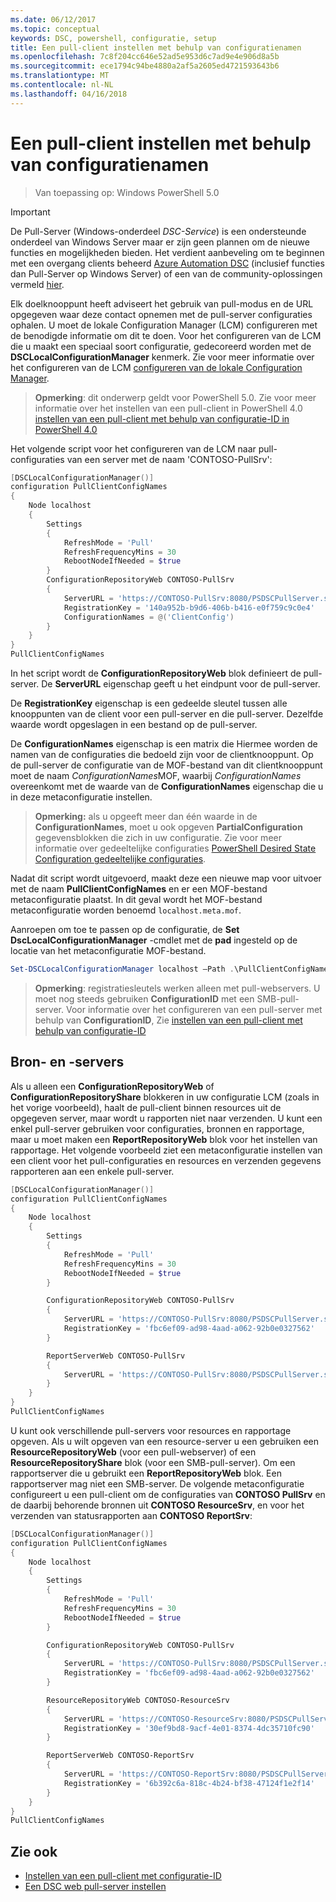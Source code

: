 ```yaml
---
ms.date: 06/12/2017
ms.topic: conceptual
keywords: DSC, powershell, configuratie, setup
title: Een pull-client instellen met behulp van configuratienamen
ms.openlocfilehash: 7c8f204cc646e52ad5e953d6c7ad9e4e906d8a5b
ms.sourcegitcommit: ece1794c94be4880a2af5a2605ed4721593643b6
ms.translationtype: MT
ms.contentlocale: nl-NL
ms.lasthandoff: 04/16/2018
---
```

# <a name="setting-up-a-pull-client-using-configuration-names"></a>Een pull-client instellen met behulp van configuratienamen

> Van toepassing op: Windows PowerShell 5.0

> [!IMPORTANT]
> De Pull-Server (Windows-onderdeel *DSC-Service*) is een ondersteunde onderdeel van Windows Server maar er zijn geen plannen om de nieuwe functies en mogelijkheden bieden. Het verdient aanbeveling om te beginnen met een overgang clients beheerd [Azure Automation DSC](/azure/automation/automation-dsc-getting-started) (inclusief functies dan Pull-Server op Windows Server) of een van de community-oplossingen vermeld [hier](pullserver.md#community-solutions-for-pull-service).

Elk doelknooppunt heeft adviseert het gebruik van pull-modus en de URL opgegeven waar deze contact opnemen met de pull-server configuraties ophalen.
U moet de lokale Configuration Manager (LCM) configureren met de benodigde informatie om dit te doen.
Voor het configureren van de LCM die u maakt een speciaal soort configuratie, gedecoreerd worden met de **DSCLocalConfigurationManager** kenmerk.
Zie voor meer informatie over het configureren van de LCM [configureren van de lokale Configuration Manager](metaConfig.md).

> **Opmerking**: dit onderwerp geldt voor PowerShell 5.0.
Zie voor meer informatie over het instellen van een pull-client in PowerShell 4.0 [instellen van een pull-client met behulp van configuratie-ID in PowerShell 4.0](pullClientConfigID4.md)

Het volgende script voor het configureren van de LCM naar pull-configuraties van een server met de naam 'CONTOSO-PullSrv':

```powershell
[DSCLocalConfigurationManager()]
configuration PullClientConfigNames
{
    Node localhost
    {
        Settings
        {
            RefreshMode = 'Pull'
            RefreshFrequencyMins = 30
            RebootNodeIfNeeded = $true
        }
        ConfigurationRepositoryWeb CONTOSO-PullSrv
        {
            ServerURL = 'https://CONTOSO-PullSrv:8080/PSDSCPullServer.svc'
            RegistrationKey = '140a952b-b9d6-406b-b416-e0f759c9c0e4'
            ConfigurationNames = @('ClientConfig')
        }
    }
}
PullClientConfigNames
```

In het script wordt de **ConfigurationRepositoryWeb** blok definieert de pull-server.
De **ServerURL** eigenschap geeft u het eindpunt voor de pull-server.

De **RegistrationKey** eigenschap is een gedeelde sleutel tussen alle knooppunten van de client voor een pull-server en die pull-server.
Dezelfde waarde wordt opgeslagen in een bestand op de pull-server.

De **ConfigurationNames** eigenschap is een matrix die Hiermee worden de namen van de configuraties die bedoeld zijn voor de clientknooppunt.
Op de pull-server de configuratie van de MOF-bestand van dit clientknooppunt moet de naam *ConfigurationNames*MOF, waarbij *ConfigurationNames* overeenkomt met de waarde van de **ConfigurationNames**  eigenschap die u in deze metaconfiguratie instellen.

>**Opmerking:** als u opgeeft meer dan één waarde in de **ConfigurationNames**, moet u ook opgeven **PartialConfiguration** gegevensblokken die zich in uw configuratie.
Zie voor meer informatie over gedeeltelijke configuraties [PowerShell Desired State Configuration gedeeltelijke configuraties](partialConfigs.md).

Nadat dit script wordt uitgevoerd, maakt deze een nieuwe map voor uitvoer met de naam **PullClientConfigNames** en er een MOF-bestand metaconfiguratie plaatst.
In dit geval wordt het MOF-bestand metaconfiguratie worden benoemd `localhost.meta.mof`.

Aanroepen om toe te passen op de configuratie, de **Set DscLocalConfigurationManager** -cmdlet met de **pad** ingesteld op de locatie van het metaconfiguratie MOF-bestand.

```powershell
Set-DSCLocalConfigurationManager localhost –Path .\PullClientConfigNames –Verbose.
```

> **Opmerking**: registratiesleutels werken alleen met pull-webservers.
U moet nog steeds gebruiken **ConfigurationID** met een SMB-pull-server.
Voor informatie over het configureren van een pull-server met behulp van **ConfigurationID**, Zie [instellen van een pull-client met behulp van configuratie-ID](PullClientConfigNames.md)

## <a name="resource-and-report-servers"></a>Bron- en -servers

Als u alleen een **ConfigurationRepositoryWeb** of **ConfigurationRepositoryShare** blokkeren in uw configuratie LCM (zoals in het vorige voorbeeld), haalt de pull-client binnen resources uit de opgegeven server, maar wordt u rapporten niet naar verzenden.
U kunt een enkel pull-server gebruiken voor configuraties, bronnen en rapportage, maar u moet maken een **ReportRepositoryWeb** blok voor het instellen van rapportage.
Het volgende voorbeeld ziet een metaconfiguratie instellen van een client voor het pull-configuraties en resources en verzenden gegevens rapporteren aan een enkele pull-server.

```powershell
[DSCLocalConfigurationManager()]
configuration PullClientConfigNames
{
    Node localhost
    {
        Settings
        {
            RefreshMode = 'Pull'
            RefreshFrequencyMins = 30
            RebootNodeIfNeeded = $true
        }

        ConfigurationRepositoryWeb CONTOSO-PullSrv
        {
            ServerURL = 'https://CONTOSO-PullSrv:8080/PSDSCPullServer.svc'
            RegistrationKey = 'fbc6ef09-ad98-4aad-a062-92b0e0327562'
        }

        ReportServerWeb CONTOSO-PullSrv
        {
            ServerURL = 'https://CONTOSO-PullSrv:8080/PSDSCPullServer.svc'
        }
    }
}
PullClientConfigNames
```

U kunt ook verschillende pull-servers voor resources en rapportage opgeven.
Als u wilt opgeven van een resource-server u een gebruiken een **ResourceRepositoryWeb** (voor een pull-webserver) of een **ResourceRepositoryShare** blok (voor een SMB-pull-server).
Om een rapportserver die u gebruikt een **ReportRepositoryWeb** blok.
Een rapportserver mag niet een SMB-server.
De volgende metaconfiguratie configureert u een pull-client om de configuraties van **CONTOSO PullSrv** en de daarbij behorende bronnen uit **CONTOSO ResourceSrv**, en voor het verzenden van statusrapporten aan  **CONTOSO ReportSrv**:

```powershell
[DSCLocalConfigurationManager()]
configuration PullClientConfigNames
{
    Node localhost
    {
        Settings
        {
            RefreshMode = 'Pull'
            RefreshFrequencyMins = 30
            RebootNodeIfNeeded = $true
        }

        ConfigurationRepositoryWeb CONTOSO-PullSrv
        {
            ServerURL = 'https://CONTOSO-PullSrv:8080/PSDSCPullServer.svc'
            RegistrationKey = 'fbc6ef09-ad98-4aad-a062-92b0e0327562'
        }

        ResourceRepositoryWeb CONTOSO-ResourceSrv
        {
            ServerURL = 'https://CONTOSO-ResourceSrv:8080/PSDSCPullServer.svc'
            RegistrationKey = '30ef9bd8-9acf-4e01-8374-4dc35710fc90'
        }

        ReportServerWeb CONTOSO-ReportSrv
        {
            ServerURL = 'https://CONTOSO-ReportSrv:8080/PSDSCPullServer.svc'
            RegistrationKey = '6b392c6a-818c-4b24-bf38-47124f1e2f14'
        }
    }
}
PullClientConfigNames
```

## <a name="see-also"></a>Zie ook

* [Instellen van een pull-client met configuratie-ID](PullClientConfigNames.md)
* [Een DSC web pull-server instellen](pullServer.md)
